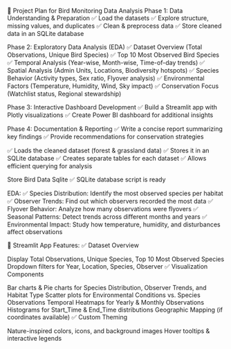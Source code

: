 🔹 Project Plan for Bird Monitoring Data Analysis
Phase 1: Data Understanding & Preparation
✅ Load the datasets
✅ Explore structure, missing values, and duplicates
✅ Clean & preprocess data
✅ Store cleaned data in an SQLite database

Phase 2: Exploratory Data Analysis (EDA)
✅ Dataset Overview (Total Observations, Unique Bird Species)
✅ Top 10 Most Observed Bird Species
✅ Temporal Analysis (Year-wise, Month-wise, Time-of-day trends)
✅ Spatial Analysis (Admin Units, Locations, Biodiversity hotspots)
✅ Species Behavior (Activity types, Sex ratio, Flyover analysis)
✅ Environmental Factors (Temperature, Humidity, Wind, Sky impact)
✅ Conservation Focus (Watchlist status, Regional stewardship)

Phase 3: Interactive Dashboard Development
✅ Build a Streamlit app with Plotly visualizations
✅ Create Power BI dashboard for additional insights

Phase 4: Documentation & Reporting
✅ Write a concise report summarizing key findings
✅ Provide recommendations for conservation strategies


✅ Loads the cleaned dataset (forest & grassland data)
✅ Stores it in an SQLite database
✅ Creates separate tables for each dataset
✅ Allows efficient querying for analysis


Store Bird Data Sqlite
✅ SQLite database script is ready

EDA:
✅ Species Distribution: Identify the most observed species per habitat
✅ Observer Trends: Find out which observers recorded the most data
✅ Flyover Behavior: Analyze how many observations were flyovers
✅ Seasonal Patterns: Detect trends across different months and years
✅ Environmental Impact: Study how temperature, humidity, and disturbances affect observations

📌 Streamlit App Features:
✅ Dataset Overview

Display Total Observations, Unique Species, Top 10 Most Observed Species
Dropdown filters for Year, Location, Species, Observer
✅ Visualization Components

Bar charts & Pie charts for Species Distribution, Observer Trends, and Habitat Type
Scatter plots for Environmental Conditions vs. Species Observations
Temporal Heatmaps for Yearly & Monthly Observations
Histograms for Start_Time & End_Time distributions
Geographic Mapping (if coordinates available)
✅ Custom Theming

Nature-inspired colors, icons, and background images
Hover tooltips & interactive legends

